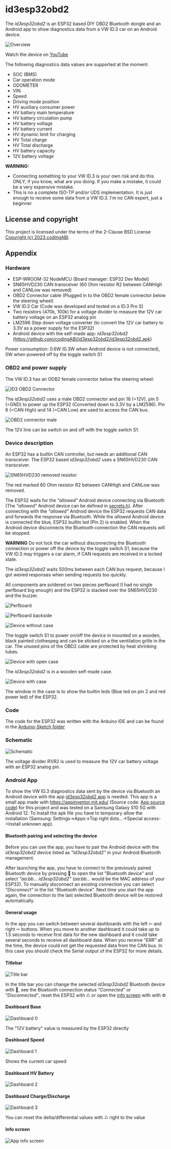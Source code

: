 # id3esp32obd2
The *id3esp32obd2* is an ESP32 based DIY OBD2 Bluetooth dongle and an Android app to show diagnostics data from a VW ID.3 car on an Android device.

![Overview](assets/images/Overview.jpg)

Watch the device on [YouTube](https://youtu.be/gbIHqaEMSuo)

The following diagnostics data values are supported at the moment:
- SOC (BMS)
- Car operation mode
- ODOMETER
- VIN
- Speed
- Driving mode position
- HV auxiliary consumer power
- HV battery main temperature
- HV battery circulation pump 
- HV battery voltage
- HV battery current
- HV dynamic limit for charging
- HV Total charge
- HV Total discharge
- HV battery capacity
- 12V battery voltage

**WARNING:**
- Connecting something to your VW ID.3 is your own risk and do this ONLY, if you know, what are you doing. If you make a mistake, it could be a very expensive mistake.
- This is no a complete ISO-TP and/or UDS implementation. It is just enough to receive some data from a VW ID.3. I'm no CAN expert, just a beginner
  
## License and copyright
This project is licensed under the terms of the 2-Clause BSD License [Copyright (c) 2023 codingABI](LICENSE). 

## Appendix
### Hardware
- ESP-WROOM-32 NodeMCU (Board manager: ESP32 Dev Model)
- SN65HVD230 CAN transceiver (60 Ohm resistor R2 between CANHigh and CANLow was removed)
- OBD2 Connector cable (Plugged in to the OBD2 female connector below the steering wheel)
- VW ID.3 Car (Code was developed and tested on a ID.3 Pro S)
- Two resistors (470k, 100k) for a voltage divider to measure the 12V car battery voltage on an ESP32 analog pin 
- LM2596 Step down voltage converter (to convert the 12V car battery to 3.3V as a power supply for the ESP32)
- Android device with the self-made app: *id3esp32obd2* (https://github.com/codingABI/id3esp32obd2/id3esp32obd2.apk)

Power consumption: 0.6W (0.3W when Android device is not connected), 0W when powered off by the toggle switch S1
### OBD2 and power supply
The VW ID.3 has an ODB2 female connector below the steering wheel:

![ID3 OBD2 Connector](assets/images/id3obd2ConnectorFemale.jpg)

The *id3esp32obd2* uses a male OBD2 connector and pin 16 (=12V), pin 5 (=GND) to power up the ESP32 (Converted down to 3.3V by a LM2596). Pin 6 (=CAN High) and 14 (=CAN Low) are used to access the CAN bus. 

![OBD2 connector male](assets/images/obd2ConnectorMale.jpg)

The 12V line can be switch on and off with the toggle switch S1.
### Device description
An ESP32 has a builtin CAN controller, but needs an additional CAN transceiver. The ESP32 based *id3esp32obd2* uses a SN65HVD230 CAN transceiver. 

![SN65HVD230 removed resistor](assets/images/SN65HVD230.jpg)

The red marked 60 Ohm resistor R2 between CANHigh and CANLow was removed. 

The ESP32 waits for the *"allowed"* Android device connecting via Bluetooth (The *"allowed"* Android device can be defined in  [secrets.h](/id3esp32obd2/secrets.h)). After connecting with the *"allowed"* Android device the ESP32 requests CAN data and forwards the response via Bluetooth. While the *allowed* Android device is connected the blue, ESP32 builtin led (Pin 2) is enabled. When the Android device disconnects the Bluetooth connection the CAN requests will be stopped.

**WARNING**
Do not lock the car without disconnecting the Bluetooth connection or power off the device by the toggle switch S1, because the VW ID.3 may triggers a car alarm, if CAN requests are received in a locked state. 

The *id3esp32obd2* waits 500ms between each CAN bus request, because I got weired responses when sending requests too quickly.

All components are soldered on two pieces perfboard (I had no single perfboard big enough) and the ESP32 is stacked over the SN65HVD230 and the buzzer.

![Perfboard](assets/images/Perfboard.jpg)

![Perfboard backside](assets/images/PerfboardBackside.jpg)

![Device without case](assets/images/Device.jpg)

The toggle switch S1 to power on/off the device in mounted on a wooden, black painted clothespeg and can be sticked on a the ventilation grille in the car. The unused pins of the OBD2 cable are protected by heat shrinking tubes.

![Device with open case](assets/images/DeviceWithOpenCase.jpg)

The *id3esp32obd2* is in a wooden self-made case.

![Device with case](assets/images/DeviceWithCase.jpg)

The window in the case is to show the builtin leds (Blue led on pin 2 and red power led) of the ESP32.
### Code
The code for the ESP32 was written with the Arduino IDE and can be found in the [Arduino-Sketch folder](/id3esp32obd2)

### Schematic
![Schematic](assets/images/Schematic.png)

The voltage divider R1/R2 is used to measure the 12V car battery voltage with an ESP32 analog pin.

### Android App
To show the VW ID.3 diagnostics data sent by the device via Bluetooth an Android device with the app [id3esp32obd2 app](id3esp32obd2.apk) is needed. This app is a small app made with https://appinventor.mit.edu/ (Source code: [App source code](id3esp32obd2.aia)) for this project and was tested on a Samsung Galaxy S10 5G with Android 12. To install the apk file you have to temporary allow the installation (Samsung: Settings->Apps->Top right dots...->Special access->Install unknown app).

#### Bluetooth pairing and selecting the device
Before you can use the app, you have to pair the Android device with the *id3esp32obd2* device listed as *"id3esp32obd2"* in your Android Bluetooth management.

After launching the app, you have to connect to the previously paired Bluetooth device by pressing 🔗 to open the list "Bluetooth device" and select *"aa:bb... id3esp32obd2"* (*aa:bb...* would be the MAC address of your ESP32). To manually disconnect an existing connection you can select *"Disconnect"* in the list "Bluetooth device". Next time you start the app again, the connection to the last selected Bluetooth device will be restored automatically.

#### General usage
In the app you can switch between several dashboards with the left ⇦ and right ⇨ buttons. When you move to another dashboard it could take up to 1.5 seconds to receive first data for the new dashboard and it could take several seconds to receive all dashboard data. When you receive *"ERR"* all the time, the device could not get the requested data from the CAN bus. In this case you should check the Serial output of the ESP32 for more details.

#### Titlebar
![Title bar](assets/images/appTitleBar.jpg)

In the title bar you can change the selected *id3esp32obd2* Bluetooth device with 🔗, see the Bluetooth connection status *"Connected"* or *"Disconnected"*, reset the ESP32 with ♺ or open the [info screen](#info-screen) with with ⚙

#### Dashboard Base
![Dashboard 0](assets/images/appDash0.jpg)

The "12V battery" value is measured by the ESP32 directly
#### Dashboard Speed
![Dashboard 1](assets/images/appDash1.jpg)

Shows the current car speed
#### Dashboard HV Battery
![Dashboard 2](assets/images/appDash2.jpg)
#### Dashboard Charge/Discharge
![Dashboard 3](assets/images/appDash3.jpg)

You can reset the delta/differential values with ♺ right to the value
#### Info screen
![App info screen](assets/images/appInfoScreen.jpg)
